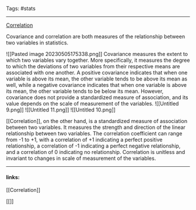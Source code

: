 
Tags: #stats

------------------------------------------

[Correlation](https://statisticsbyjim.com/glossary/correlation/)

Covariance and correlation are both measures of the relationship between two variables in statistics.

![[Pasted image 20230505175338.png]]
Covariance measures the extent to which two variables vary together. More specifically, it measures the degree to which the deviations of two variables from their respective means are associated with one another. A positive covariance indicates that when one variable is above its mean, the other variable tends to be above its mean as well, while a negative covariance indicates that when one variable is above its mean, the other variable tends to be below its mean. However, covariance does not provide a standardized measure of association, and its value depends on the scale of measurement of the variables.
![[Untitled 9.png]]
![[Untitled 11.png]]
![[Untitled 10.png]]

[[Correlation]], on the other hand, is a standardized measure of association between two variables. It measures the strength and direction of the linear relationship between two variables. The correlation coefficient can range from -1 to +1, with a correlation of +1 indicating a perfect positive relationship, a correlation of -1 indicating a perfect negative relationship, and a correlation of 0 indicating no relationship. Correlation is unitless and invariant to changes in scale of measurement of the variables.













---------------------
#### links:
[[Correlation]]

[[]]